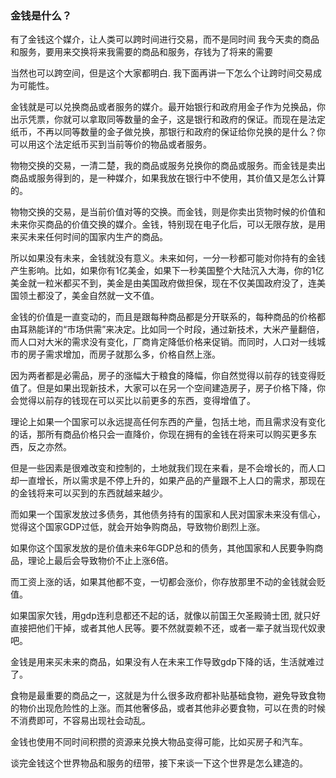 ### 金钱是什么？

有了金钱这个媒介，让人类可以跨时间进行交易，而不是同时间
我今天卖的商品和服务，要用来交换将来我需要的商品和服务，存钱为了将来的需要

当然也可以跨空间，但是这个大家都明白. 我下面再讲一下怎么个让跨时间交易成为可能性。

金钱就是可以兑换商品或者服务的媒介。最开始银行和政府用金子作为兑换品，你出示凭票，你就可以拿取同等数量的金子，这是银行和政府的保证。而现在是法定纸币，不再以同等数量的金子做兑换，那银行和政府的保证给你兑换的是什么？你可以用这个法定纸币买到当前等价的物品或者服务。

物物交换的交易，一清二楚，我的商品或服务兑换你的商品或服务。而金钱是卖出商品或服务得到的，是一种媒介，如果我放在银行中不使用，其价值又是怎么计算的。

物物交换的交易，是当前价值对等的交换。而金钱，则是你卖出货物时候的价值和未来你买商品的价值交换的媒介。金钱，特别现在电子化后，可以无限存放，是用来买未来任何时间的国家内生产的商品。

所以如果没有未来，金钱就没有意义。未来如何，一分一秒都可能对你持有的金钱产生影响。比如，如果你有1亿美金，如果下一秒美国整个大陆沉入大海，你的1亿美金就一粒米都买不到，美金是由美国政府做担保，现在不仅美国政府没了，连美国领土都没了，美金自然就一文不值。

金钱的价值是一直变动的，而且是跟每种商品都是分开联系的，每种商品的价格都由耳熟能详的“市场供需”来决定。比如同一个时段，通过新技术，大米产量翻倍，而人口对大米的需求没有变化，厂商肯定降低价格来促销。而同时，人口对一线城市的房子需求增加，而房子就那么多，价格自然上涨。

因为两者都是必需品，房子的涨幅大于粮食的降幅，你自然觉得以前存的钱变得贬值了。但是如果出现新技术，大家可以在另一个空间建造房子，房子价格下降，你会觉得以前存的钱现在可以买比以前更多的东西，变得增值了。

理论上如果一个国家可以永远提高任何东西的产量，包括土地，而且需求没有变化的话，那所有商品价格只会一直降价，你现在拥有的金钱在将来可以购买更多东西，反之亦然。

但是一些因素是很难改变和控制的，土地就我们现在来看，是不会增长的，而人口却一直增长，所以需求是不停上升的，如果产品的产量跟不上人口的需求，那现在的金钱将来可以买到的东西就越来越少。

而如果一个国家发放过多债务，其他债务持有的国家和人民对国家未来没有信心，觉得这个国家GDP过低，就会开始争购商品，导致物价剧烈上涨。

如果你这个国家发放的是价值未来6年GDP总和的债务，其他国家和人民要争购商品，理论上最后会导致物价不止上涨6倍。

而工资上涨的话，如果其他都不变，一切都会涨价，你存放那里不动的金钱就会贬值。

如果国家欠钱，用gdp连利息都还不起的话，就像以前国王欠圣殿骑士团, 就只好直接把他们干掉，或者其他人民等。要不然就耍赖不还，或者一辈子就当现代奴隶吧。

金钱是用来买未来的商品，如果没有人在未来工作导致gdp下降的话，生活就难过了。

食物是最重要的商品之一，这就是为什么很多政府都补贴基础食物，避免导致食物的物价出现危险性的上涨。而其他奢侈品，或者其他非必要食物，可以在贵的时候不消费即可，不容易出现社会动乱。

金钱也使用不同时间积攒的资源来兑换大物品变得可能，比如买房子和汽车。

谈完金钱这个世界物品和服务的纽带，接下来谈一下这个世界是怎么建造的。
